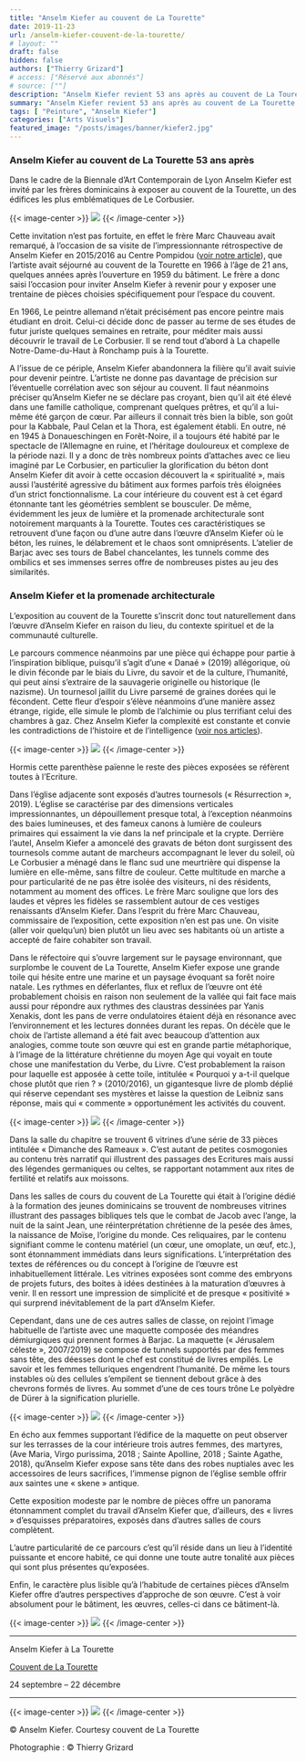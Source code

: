```yaml
---
title: "Anselm Kiefer au couvent de La Tourette"
date: 2019-11-23
url: /anselm-kiefer-couvent-de-la-tourette/
# layout: ""
draft: false
hidden: false
authors: ["Thierry Grizard"]
# access: ["Réservé aux abonnés"]
# source: [""]
description: "Anselm Kiefer revient 53 ans après au couvent de La Tourette pour y exposer une trentaine d’œuvres qui s'y inscrivent parfaitement entre béton et lumière"
summary: "Anselm Kiefer revient 53 ans après au couvent de La Tourette pour y exposer une trentaine d’œuvres qui s'y inscrivent parfaitement entre béton et lumière"
tags: [ "Peinture", "Anselm Kiefer"]
categories: ["Arts Visuels"]
featured_image: "/posts/images/banner/kiefer2.jpg"
---
```

### Anselm Kiefer au couvent de La Tourette 53 ans après

Dans le cadre de la Biennale d’Art Contemporain de Lyon Anselm Kiefer est invité par les frères dominicains à exposer au couvent de la Tourette, un des édifices les plus emblématiques de Le Corbusier.

{{< image-center >}}
![](/posts/images/kiefer/anselm-kiefer_couvent-de-la-tourette_art-exhibition_2019.009-2.jpg)
{{< /image-center >}}

Cette invitation n’est pas fortuite, en effet le frère Marc Chauveau avait remarqué, à l’occasion de sa visite de l’impressionnante rétrospective de Anselm Kiefer en 2015/2016 au Centre Pompidou ([voir notre article](/anselm-kiefer-centre-pompidou/)), que l’artiste avait séjourné au couvent de la Tourette en 1966 à l’âge de 21 ans, quelques années après l’ouverture en 1959 du bâtiment. Le frère a donc saisi l’occasion pour inviter Anselm Kiefer à revenir pour y exposer une trentaine de pièces choisies spécifiquement pour l’espace du couvent.

En 1966, Le peintre allemand n’était précisément pas encore peintre mais étudiant en droit. Celui-ci décide donc de passer au terme de ses études de futur juriste quelques semaines en retraite, pour méditer mais aussi découvrir le travail de Le Corbusier. Il se rend tout d’abord à La chapelle Notre-Dame-du-Haut à Ronchamp puis à la Tourette.

A l’issue de ce périple, Anselm Kiefer abandonnera la filière qu’il avait suivie pour devenir peintre. L’artiste ne donne pas davantage de précision sur l’éventuelle corrélation avec son séjour au couvent. Il faut néanmoins préciser qu’Anselm Kiefer ne se déclare pas croyant, bien qu’il ait été élevé dans une famille catholique, comprenant quelques prêtres, et qu’il a lui-même été garçon de cœur. Par ailleurs il connait très bien la bible, son goût pour la Kabbale, Paul Celan et la Thora, est également établi. En outre, né en 1945 à Donaueschingen en Forêt-Noire, il a toujours été habité par le spectacle de l’Allemagne en ruine, et l’héritage douloureux et complexe de la période nazi. Il y a donc de très nombreux points d’attaches avec ce lieu imaginé par Le Corbusier, en particulier la glorification du béton dont Anselm Kiefer dit avoir à cette occasion découvert la « spiritualité », mais aussi l’austérité agressive du bâtiment aux formes parfois très éloignées d’un strict fonctionnalisme. La cour intérieure du couvent est à cet égard étonnante tant les géométries semblent se bousculer. De même, évidemment les jeux de lumière et la promenade architecturale sont notoirement marquants à la Tourette. Toutes ces caractéristiques se retrouvent d’une façon ou d’une autre dans l’œuvre d’Anselm Kiefer où le béton, les ruines, le délabrement et le chaos sont omniprésents. L’atelier de Barjac avec ses tours de Babel chancelantes, les tunnels comme des ombilics et ses immenses serres offre de nombreuses pistes au jeu des similarités.

### Anselm Kiefer et la promenade architecturale

L’exposition au couvent de la Tourette s’inscrit donc tout naturellement dans l’œuvre d’Anselm Kiefer en raison du lieu, du contexte spirituel et de la communauté culturelle.

Le parcours commence néanmoins par une pièce qui échappe pour partie à l’inspiration biblique, puisqu’il s’agit d’une « Danaé » (2019) allégorique, où le divin féconde par le biais du Livre, du savoir et de la culture, l’humanité, qui peut ainsi s’extraire de la sauvagerie originelle ou historique (le nazisme). Un tournesol jaillit du Livre parsemé de graines dorées qui le fécondent. Cette fleur d’espoir s’élève néanmoins d’une manière assez étrange, rigide, elle simule le plomb de l’alchimie ou plus terrifiant celui des chambres à gaz. Chez Anselm Kiefer la complexité est constante et convie les contradictions de l’histoire et de l’intelligence ([voir nos articles](/tags/anselm-kiefer/)).


{{< image-center >}}
![](/posts/images/kiefer/anselm-kiefer_couvent-de-la-tourette_art-exhibition_2019.006-2.jpg)
{{< /image-center >}}

Hormis cette parenthèse païenne le reste des pièces exposées se réfèrent toutes à l’Ecriture.

Dans l’église adjacente sont exposés d’autres tournesols (« Résurrection », 2019). L’église se caractérise par des dimensions verticales impressionnantes, un dépouillement presque total, à l’exception néanmoins des baies lumineuses, et des fameux canons à lumière de couleurs primaires qui essaiment la vie dans la nef principale et la crypte. Derrière l’autel, Anselm Kiefer a amoncelé des gravats de béton dont surgissent des tournesols comme autant de marcheurs accompagnant le lever du soleil, où Le Corbusier a ménagé dans le flanc sud une meurtrière qui dispense la lumière en elle-même, sans filtre de couleur. Cette multitude en marche a pour particularité de ne pas être isolée des visiteurs, ni des résidents, notamment au moment des offices. Le frère Marc souligne que lors des laudes et vêpres les fidèles se rassemblent autour de ces vestiges renaissants d’Anselm Kiefer. Dans l’esprit du frère Marc Chauveau, commissaire de l’exposition, cette exposition n’en est pas une. On visite (aller voir quelqu’un) bien plutôt un lieu avec ses habitants où un artiste a accepté de faire cohabiter son travail.

Dans le réfectoire qui s’ouvre largement sur le paysage environnant, que surplombe le couvent de La Tourette, Anselm Kiefer expose une grande toile qui hésite entre une marine et un paysage évoquant sa forêt noire natale. Les rythmes en déferlantes, flux et reflux de l’œuvre ont été probablement choisis en raison non seulement de la vallée qui fait face mais aussi pour répondre aux rythmes des claustras dessinées par Yanis Xenakis, dont les pans de verre ondulatoires étaient déjà en résonance avec l’environnement et les lectures données durant les repas. On décèle que le choix de l’artiste allemand a été fait avec beaucoup d’attention aux analogies, comme toute son œuvre qui est en grande partie métaphorique, à l’image de la littérature chrétienne du moyen Age qui voyait en toute chose une manifestation du Verbe, du Livre. C’est probablement la raison pour laquelle est apposée à cette toile, intitulée « Pourquoi y a-t-il quelque chose plutôt que rien ? » (2010/2016), un gigantesque livre de plomb déplié qui réserve cependant ses mystères et laisse la question de Leibniz sans réponse, mais qui « commente » opportunément les activités du couvent.

{{< image-center >}}
![](/posts/images/kiefer/anselm-kiefer_couvent-de-la-tourette_art-exhibition_2019.002-1.jpg)
{{< /image-center >}}

Dans la salle du chapitre se trouvent 6 vitrines d’une série de 33 pièces intitulée « Dimanche des Rameaux ». C’est autant de petites cosmogonies au contenu très narratif qui illustrent des passages des Ecritures mais aussi des légendes germaniques ou celtes, se rapportant notamment aux rites de fertilité et relatifs aux moissons.

Dans les salles de cours du couvent de La Tourette qui était à l’origine dédié à la formation des jeunes dominicains se trouvent de nombreuses vitrines illustrant des passages bibliques tels que le combat de Jacob avec l’ange, la nuit de la saint Jean, une réinterprétation chrétienne de la pesée des âmes, la naissance de Moïse, l’origine du monde. Ces reliquaires, par le contenu signifiant comme le contenu matériel (un cœur, une omoplate, un œuf, etc.), sont étonnamment immédiats dans leurs significations. L’interprétation des textes de références ou du concept à l’origine de l’œuvre est inhabituellement littérale. Les vitrines exposées sont comme des embryons de projets futurs, des boites à idées destinées à la maturation d’œuvres à venir. Il en ressort une impression de simplicité et de presque « positivité » qui surprend inévitablement de la part d’Anselm Kiefer.

Cependant, dans une de ces autres salles de classe, on rejoint l’image habituelle de l’artiste avec une maquette composée des méandres démiurgiques qui prennent formes à Barjac. La maquette (« Jérusalem céleste », 2007/2019) se compose de tunnels supportés par des femmes sans tête, des déesses dont le chef est constitué de livres empilés. Le savoir et les femmes telluriques engendrent l’humanité. De même les tours instables où des cellules s’empilent se tiennent debout grâce à des chevrons formés de livres. Au sommet d’une de ces tours trône Le polyèdre de Dürer à la signification plurielle.

{{< image-center >}}
![](/posts/images/kiefer/anselm-kiefer_couvent-de-la-tourette_art-exhibition_2019.008.jpg)
{{< /image-center >}}

En écho aux femmes supportant l’édifice de la maquette on peut observer sur les terrasses de la cour intérieure trois autres femmes, des martyres, (Ave Maria, Virgo purissima, 2018 ; Sainte Apolline, 2018 ; Sainte Agathe, 2018), qu’Anselm Kiefer expose sans tête dans des robes nuptiales avec les accessoires de leurs sacrifices, l’immense pignon de l’église semble offrir aux saintes une « skene » antique.

Cette exposition modeste par le nombre de pièces offre un panorama étonnamment complet du travail d’Anselm Kiefer que, d’ailleurs, des « livres » d’esquisses préparatoires, exposés dans d’autres salles de cours complètent.

L’autre particularité de ce parcours c’est qu’il réside dans un lieu à l’identité puissante et encore habité, ce qui donne une toute autre tonalité aux pièces qui sont plus présentes qu’exposées.

Enfin, le caractère plus lisible qu’à l’habitude de certaines pièces d’Anselm Kiefer offre d’autres perspectives d’approche de son œuvre. C’est à voir absolument pour le bâtiment, les œuvres, celles-ci dans ce bâtiment-là.

{{< image-center >}}
![](/posts/images/kiefer/anselm-kiefer_couvent-de-la-tourette_art-exhibition_2019.006.jpg)
{{< /image-center >}}

---

Anselm Kiefer à La Tourette

[Couvent de La Tourette](https://www.couventdelatourette.fr/?ref=artefields.net)

24 septembre – 22 décembre

---

{{< image-center >}}
![](/posts/images/kiefer/anselm-kiefer_couvent-de-la-tourette_art-exhibition_2019.005-2.jpg)
{{< /image-center >}}

© Anselm Kiefer. Courtesy couvent de La Tourette


Photographie : © Thierry Grizard